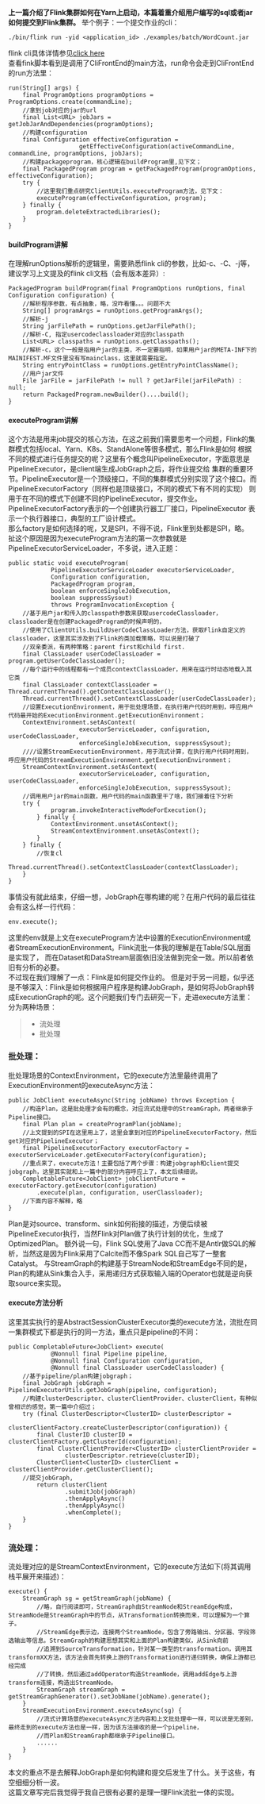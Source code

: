 **上一篇介绍了Flink集群如何在Yarn上启动，本篇着重介绍用户编写的sql或者jar如何提交到Flink集群。**
举个例子：一个提交作业的cli：
```text
./bin/flink run -yid <application_id> ./examples/batch/WordCount.jar
```
flink cli具体详情参见[click here](https://ci.apache.org/projects/flink/flink-docs-release-1.8/ops/cli.html)  
查看fink脚本看到是调用了CliFrontEnd的main方法，run命令会走到CliFrontEnd的run方法里：
```text
run(String[] args) {
    final ProgramOptions programOptions = ProgramOptions.create(commandLine);
    //拿到job对应的jar的url
    final List<URL> jobJars = getJobJarAndDependencies(programOptions);
    //构建configuration
    final Configuration effectiveConfiguration =
                    getEffectiveConfiguration(activeCommandLine, commandLine, programOptions, jobJars);
    //构建packageprogram，核心逻辑在buildProgram里,见下文；
    final PackagedProgram program = getPackagedProgram(programOptions, effectiveConfiguration);
    try {
        //这里我们重点研究ClientUtils.executeProgram方法，见下文：
        executeProgram(effectiveConfiguration, program);
    } finally {
        program.deleteExtractedLibraries();
    }
}
```
#### buildProgram讲解
在理解runOptions解析的逻辑里，需要熟悉flink cli的参数，比如-c、-C、-j等，建议学习上文提及的flink cli文档（会有版本差异）:
```text
PackagedProgram buildProgram(final ProgramOptions runOptions, final Configuration configuration) {
    //解析程序参数，有点抽象，略，没咋看懂。。。问题不大
    String[] programArgs = runOptions.getProgramArgs();
    //解析-j
    String jarFilePath = runOptions.getJarFilePath();
    //解析-C, 指定usercodeclassloader对应的classpath
    List<URL> classpaths = runOptions.getClasspaths();
    //解析-c，这个一般是指用户jar的主类，不一定要指明，如果用户jar的META-INF下的MAINIFEST.MF文件里没有写mainclass，这里就需要指定。
    String entryPointClass = runOptions.getEntryPointClassName();
    //用户jar文件
    File jarFile = jarFilePath != null ? getJarFile(jarFilePath) : null;
    return PackagedProgram.newBuilder()....build();
}
```
#### executeProgram讲解
这个方法是用来job提交的核心方法，在这之前我们需要思考一个问题，Flink的集群模式包括local、Yarn、K8s、StandAlone等很多模式，那么Flink是如何
根据不同的模式进行任务提交的呢？这里有个概念叫PipelineExecutor，字面意思是PipelineExecutor，是client端生成JobGraph之后，将作业提交给
集群的重要环节。PipelineExecutor是一个顶级接口，不同的集群模式分别实现了这个接口。而PipelineExecutorFactory（同样也是顶级接口，不同的模式下有不同的实现）
则用于在不同的模式下创建不同的PipelineExecutor，提交作业。PipelineExecutorFactory表示的一个创建执行器工厂接口，PipelineExecutor 表示一个执行器接口，典型的工厂设计模式。  
那么factory是如何选择的呢，又是SPI，不得不说，Flink里到处都是SPI，略。   
扯这个原因是因为executeProgram方法的第一次参数就是PipelineExecutorServiceLoader，不多说，进入正题： 
```text
public static void executeProgram(
            PipelineExecutorServiceLoader executorServiceLoader,
            Configuration configuration,
            PackagedProgram program,
            boolean enforceSingleJobExecution,
            boolean suppressSysout)
            throws ProgramInvocationException {
    //基于用户jar和传入的classpath参数来获取usercodeClassloader，classloader是在创建PackagedProgram的时候声明的，
    //使用了ClientUtils.buildUserCodeClassLoader方法，获取Flink自定义的classloader，这里其实涉及到了Flink的类加载策略，可以说是打破了
    //双亲委派，有两种策略：parent first和child first.
    final ClassLoader userCodeClassLoader = program.getUserCodeClassLoader();
    //每个运行中的线程都有一个成员contextClassLoader，用来在运行时动态地载入其它类
    final ClassLoader contextClassLoader = Thread.currentThread().getContextClassLoader();
    Thread.currentThread().setContextClassLoader(userCodeClassLoader);
    //设置ExecutionEnvironment，用于批处理场景，在执行用户代码时用到，呼应用户代码最开始的ExecutionEnvironment.getExecutionEnvironment；
    ContextEnvironment.setAsContext(
                    executorServiceLoader, configuration, userCodeClassLoader,
                    enforceSingleJobExecution, suppressSysout);
    ////设置StreamExecutionEnvironment，用于流式计算，在执行用户代码时用到，呼应用户代码的StreamExecutionEnvironment.getExecutionEnvironment；
    StreamContextEnvironment.setAsContext(
                    executorServiceLoader, configuration, userCodeClassLoader,
                    enforceSingleJobExecution, suppressSysout);
    //调用用户jar的main函数，用户代码的main函数里干了啥，我们接着往下分析
    try {
            program.invokeInteractiveModeForExecution();
        } finally {
            ContextEnvironment.unsetAsContext();
            StreamContextEnvironment.unsetAsContext();
        }
    } finally {
        //恢复cl
        Thread.currentThread().setContextClassLoader(contextClassLoader);
    }
}
```
事情没有就此结束，仔细一想，JobGraph在哪构建的呢？在用户代码的最后往往会有这么样一行代码：  
```text
env.execute();
```
这里的env就是上文在executeProgram方法中设置的ExecutionEnvironment或者StreamExecutionEnvironment。Flink流批一体我的理解是在Table/SQL层面是实现了，
而在Dataset和DataStream层面依旧没法做到完全一致。所以前者依旧有分析的必要。  
不过现在我们理解了一点：Flink是如何提交作业的。
但是对于另一问题，似乎还是不够深入：Flink是如何根据用户程序是构建JobGraph，是如何将JobGraph转成ExecutionGraph的呢。这个问题我们专门去研究一下，走进execute方法里：
分为两种场景：
>* 流处理
>* 批处理

### 批处理：
批处理场景的ContextEnvironment，它的execute方法里最终调用了ExecutionEnvironment的executeAsync方法：
```text
public JobClient executeAsync(String jobName) throws Exception {
    //构造Plan，这是批处理才会有的概念，对应流式处理中的StreamGraph，两者继承于Pipeline接口。
    final Plan plan = createProgramPlan(jobName);
    //上文提到的SPI在这里用上了，这里会拿到对应的PipelineExecutorFactory，然后get对应的PipelineExecutor；
    final PipelineExecutorFactory executorFactory = executorServiceLoader.getExecutorFactory(configuration);
    //重点来了，execute方法！主要包括了两个步骤：构建jobgraph和client提交jobgraph，这里其实就和上一篇中的部分内容呼应上了，本文后续细说。
    CompletableFuture<JobClient> jobClientFuture = executorFactory.getExecutor(configuration)
        .execute(plan, configuration, userClassloader);
    //下面内容不解释，略
}
```
Plan是对source、transform、sink如何衔接的描述，方便后续被PipelineExecutor执行，当然Flink对Plan做了执行计划的优化，生成了OptimizedPlan。
额外说一句，Flink SQL使用了Java CC而不是Antlr做SQL的解析，当然这是因为Flink采用了Calcite而不像Spark SQL自己写了一整套Catalyst。
与StreamGraph的构建基于StreamNode和StreamEdge不同的是，Plan的构建从Sink集合入手，采用递归方式获取输入端的Operator也就是逆向获取source来实现。
#### execute方法分析
这里其实执行的是AbstractSessionClusterExecutor类的execute方法，流批在同一集群模式下都是执行的同一方法，重点只是pipeline的不同：
```text
public CompletableFuture<JobClient> execute(
            @Nonnull final Pipeline pipeline,
            @Nonnull final Configuration configuration,
            @Nonnull final ClassLoader userCodeClassloader) {
    //基于pipeline/plan构建jobgraph；
    final JobGraph jobGraph = PipelineExecutorUtils.getJobGraph(pipeline, configuration);
    //构建clusterDescriptor、clusterClientProvider、clusterClient，有种似曾相识的感觉，第一篇中介绍过；
    try (final ClusterDescriptor<ClusterID> clusterDescriptor =
            clusterClientFactory.createClusterDescriptor(configuration)) {
        final ClusterID clusterID = clusterClientFactory.getClusterId(configuration);
        final ClusterClientProvider<ClusterID> clusterClientProvider =
                clusterDescriptor.retrieve(clusterID);
        ClusterClient<ClusterID> clusterClient = clusterClientProvider.getClusterClient();
    //提交jobGraph,
        return clusterClient
                .submitJob(jobGraph)
                .thenApplyAsync()
                .thenApplyAsync()
                .whenComplete();
    }
}
```
### 流处理：
流处理对应的是StreamContextEnvironment，它的execute方法如下(将其调用栈平展开来描述)：  
```text
execute() {
    StreamGraph sg = getStreamGraph(jobName) {
        //略，自行阅读即可，StreamGraph由StreamNode和StreamEdge构成，StreamNode是StreamGraph中的节点，从Transformation转换而来，可以理解为一个算子。
        //StreamEdge表示边，连接两个StreamNode，包含了旁路输出、分区器、字段筛选输出等信息。StreamGraph的构建思想其实和上面的Plan构建类似，从Sink向前
        //追溯到SourceTransformation，针对某一类型的transformation，调用其transformXX方法，该方法会首先转换上游的Transformation进行递归转换，确保上游都已经完成
        //了转换，然后通过addOperator构造StreamNode，调用addEdge与上游transform连接，构造出StreamNode。
        StreamGraph streamGraph = getStreamGraphGenerator().setJobName(jobName).generate();
    }
    StreamExecutionEnvironment.executeAsync(sg) {
        //流式计算场景的executeAsync方法内容和上文批处理中一样，可以说是无差别，最终走到的execute方法也是一样，因为该方法接收的是一个pipeline，
        //而Plan和StreamGraph都继承于Pipeline接口。
        ......
    }
}
```
本文的重点不是去解释JobGraph是如何构建和提交后发生了什么。关于这些，有空细细分析一波。  
这篇文章写完后我觉得于我自己很有必要的是理一理Flink流批一体的实现。




